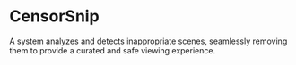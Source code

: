 # CensorSnip
A system analyzes and detects inappropriate scenes, seamlessly removing them to provide a curated and safe viewing experience.
